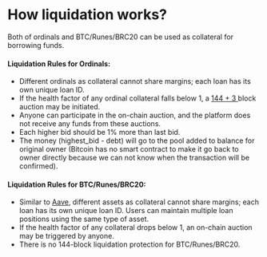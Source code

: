 # How liquidation works?

Both of ordinals and BTC/Runes/BRC20 can be used as collateral for borrowing funds.

#### Liquidation Rules for Ordinals:

* Different ordinals as collateral cannot share margins; each loan has its own unique loan ID.
* If the health factor of any ordinal collateral falls below 1, a [144 + 3 ](what-is-144-+-3-blocks-ordinals-auction.md)block auction may be initiated.
* Anyone can participate in the on-chain auction, and the platform does not receive any funds from these auctions.
* Each higher bid should be 1% more than last bid.
* The money (highest\_bid - debt) will go to the pool added to balance for original owner (Bitcoin has no smart contract to make it go back to owner directly because we can not know when the transaction will be confirmed).

#### Liquidation Rules for BTC/Runes/BRC20:

* Similar to [Aave](../introduction/pros-for-borrowers/claim-airdrops-in-loan.md), different assets as collateral cannot share margins; each loan has its own unique loan ID. Users can maintain multiple loan positions using the same type of asset.
* If the health factor of any collateral drops below 1, an on-chain auction may be triggered by anyone.
* There is no 144-block liquidation protection for BTC/Runes/BRC20.

